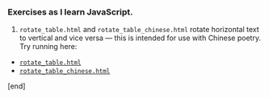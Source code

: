 ### Exercises as I learn JavaScript. 

 1. `rotate_table.html` and `rotate_table_chinese.html` rotate horizontal text to vertical and vice versa — this is intended for use with Chinese poetry. Try running here:
  * [`rotate_table.html`](http://htmlpreview.github.com/?https://github.com/brannerchinese/JsPlay/blob/master/rotate_table.html)
  * [`rotate_table_chinese.html`](http://htmlpreview.github.com/?https://github.com/brannerchinese/JsPlay/blob/master/rotate_table_chinese.html)

[end]
